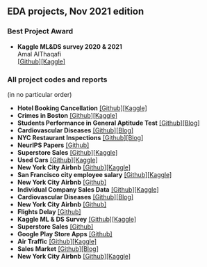 ## EDA projects, Nov 2021 edition

### Best Project Award

- **Kaggle ML&DS survey 2020 & 2021**  
Amal AlThaqafi  
[\[Github\]](https://github.com/iamal95/2021-Kaggle-Machine-Learning-Data-Science-Survey)[\[Kaggle\]](https://www.kaggle.com/amalalthaqafi/explore-ml-ds-survey-2020-2021-saudi-arabia)

### All project codes and reports

(in no particular order)

- **Hotel Booking Cancellation** [\[Github\]](https://github.com/NoraAlsaadi/Hotel_Booking_Cancellation_Prediction-EDA-)[\[Kaggle\]](https://www.kaggle.com/noramoh/hotel-booking-cancellation-eda)
- **Crimes in Boston** [\[Github\]](https://github.com/Ohood-Alharbi/EDA-Crime-in-Boston-)[\[Kaggle\]](https://www.kaggle.com/ohoodalsohaime/eda-crimes-in-boston-4beginners)
- **Students Performance in General Aptitude Test** [\[Github\]](https://github.com/Maithaq/Students-Performance-in-General-Aptitude-Test)[\[Blog\]](https://missmaitha95.wixsite.com/my-site/post/manage-your-blog-from-your-live-site)
- **Cardiovascular Diseases** [\[Github\]](https://github.com/mukhtar2019/cardiovascular_diseases-EDA-)[\[Blog\]](https://medium.com/@mukhtar.al.bin.hamad/eda-project-for-cardiovascular-diseases-194d7c8c579a)
- **NYC Restaurant Inspections** [\[Github\]](https://github.com/Maria7F/analyze-nyc-inspection-dataset)[\[Blog\]](https://maria-felemban-blog.squarespace.com/blog)
- **NeurIPS Papers** [\[Github\]](https://github.com/ArwaEssa/All-NeurIPS-NIPS-Papers-project-)
- **Superstore Sales** [\[Github\]](https://github.com/alaa1414-ai/Superstore-Sales-Project)[\[Kaggle\]](https://www.kaggle.com/alaaalghmdi/superstore-sales/notebook)
- **Used Cars** [\[Github\]](https://github.com/REHAB199/T5-EDA)[\[Kaggle\]](https://www.kaggle.com/rehabnawar1234/used-cars-eda/data)
- **New York City Airbnb** [\[Github\]](https://github.com/SamiaAlrakdhi/NYC_AirBnb-EDA-)[\[Kaggle\]](https://www.kaggle.com/samiaalrak/new-york-city-airbnb-eda)
- **San Francisco city employee salary** [\[Github\]](https://github.com/yaarraa11/T5_SDAIA_EDA)[\[Kaggle\]](https://www.kaggle.com/yaraaldossary/exploratory-data-analysis-for-s-f-salaries/notebook)
- **New York City Airbnb** [\[Github\]](https://github.com/Reem1428/EDA_New-York-City-Airbnb)
- **Individual Company Sales Data** [\[Github\]](https://github.com/nadiahajrasiaa/Individual-Company-customer-Data)[\[Kaggle\]](https://www.kaggle.com/nadiahajrasi/individual-company-customer-data/notebook?scriptVersionId=80514677)
- **Cardiovascular Diseases** [\[Github\]](https://github.com/mukhtar2019/cardiovascular_diseases-EDA-)[\[Blog\]](https://medium.com/@mukhtar.al.bin.hamad/eda-project-for-cardiovascular-diseases-194d7c8c579a)
- **New York City Airbnb** [\[Github\]](https://github.com/Alzabyedi/EDA_Project)
- **Flights Delay** [\[Github\]](https://github.com/FaiAlomair/Flights_Delay_EDA)
- **Kaggle ML & DS Survey** [\[Github\]](https://github.com/Nooufmk/2021-Kaggle-ML-and-DS-Survey)[\[Kaggle\]](https://www.kaggle.com/noufalmalki/kaggle-ml-ds-survey-eda)
- **Superstore Sales** [\[Github\]](https://github.com/SoaadM/Superstore-EDA-project)
- **Google Play Store Apps** [\[Github\]](https://github.com/Muzoon213/EDA-Muzoon)
- **Air Traffic** [\[Github\]](https://github.com/Ajwadsm/EDA_Air-Traffic-Passenger-Statistics)[\[Kaggle\]](https://www.kaggle.com/ajwadalharbi/air-traffic-passenger-statistics-eda/notebook)
- **Sales Market** [\[Github\]](https://github.com/Dr-ssaleh/projects.git)[\[Blog\]](https://medium.com/@Dr.SalehAL-Frhan/sales-market-data-analysis-6bba648f2d97)
- **New York City Airbnb** [\[Github\]](https://github.com/SamiaAlrakdhi/NYC_AirBnb-EDA-)[\[Kaggle\]](https://www.kaggle.com/samiaalrak/new-york-city-airbnb-eda)